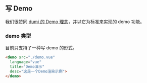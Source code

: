 ## 写 Demo

我们很赞同 [dumi 的 Demo 理念](https://d.umijs.org/zh-CN/guide/demo-principle)，并以它为标准来实现的 demo 功能。

### demo 类型

目前只支持了一种写 demo 的形式。

```md
<demo src="./demo.vue"
  language="vue"
  title="Demo演示"
  desc="这是一个Demo渲染示例">
</demo>
```
